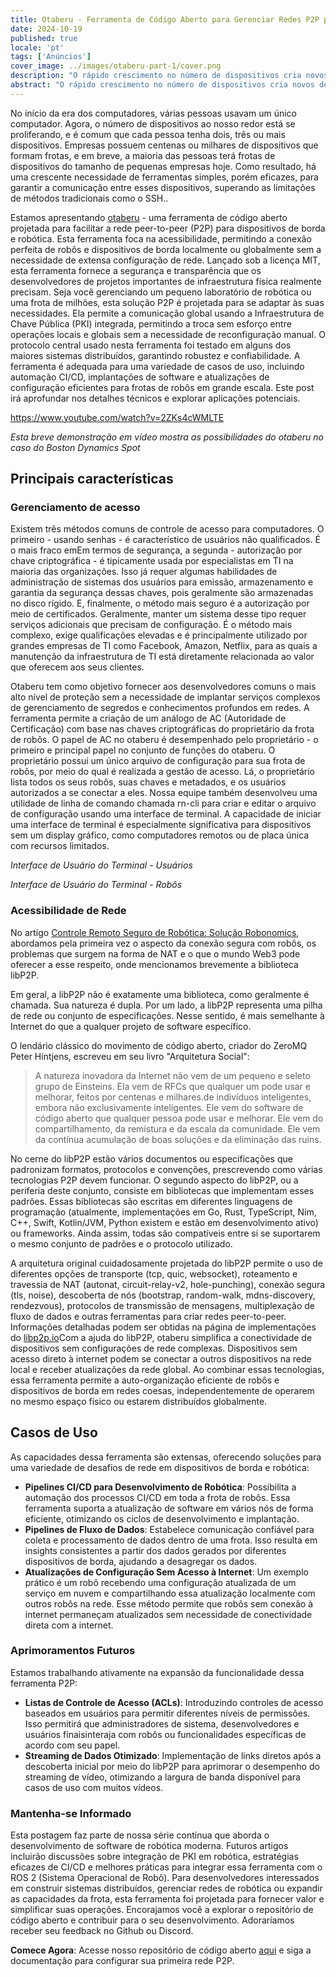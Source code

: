 ```yaml
---
title: Otaberu - Ferramenta de Código Aberto para Gerenciar Redes P2P para Dispositivos de Borda e Robótica
date: 2024-10-19
published: true
locale: 'pt'
tags: ['Anúncios']
cover_image: ../images/otaberu-part-1/cover.png
description: "O rápido crescimento no número de dispositivos cria novos desafios para disponibilidade e segurança. Uma solução mais eficiente é necessária para a comunicação segura entre dispositivos que aborda as limitações do PKI baseado em SSH. O robô-agente Otaberu oferece essa solução, possibilitando um PKI personalizado para robôs usando padrões e protocolos modernos libP2P para resolver esses problemas."
abstract: "O rápido crescimento no número de dispositivos cria novos desafios para disponibilidade e segurança. Uma solução mais eficiente é necessária para a comunicação segura entre dispositivos que aborda as limitações do PKI baseado em SSH. O robô-agente Otaberu oferece essa solução, possibilitando um PKI personalizado para robôs usando padrões e protocolos modernos libP2P para resolver esses problemas."
---
```


No início da era dos computadores, várias pessoas usavam um único computador. Agora, o número de dispositivos ao nosso redor está se proliferando, e é comum que cada pessoa tenha dois, três ou mais dispositivos. Empresas possuem centenas ou milhares de dispositivos que formam frotas, e em breve, a maioria das pessoas terá frotas de dispositivos do tamanho de pequenas empresas hoje. Como resultado, há uma crescente necessidade de ferramentas simples, porém eficazes, para garantir a comunicação entre esses dispositivos, superando as limitações de métodos tradicionais como o SSH..

Estamos apresentando [otaberu](https://github.com/airalab/otaberu) - uma ferramenta de código aberto projetada para facilitar a rede peer-to-peer (P2P) para dispositivos de borda e robótica. Esta ferramenta foca na acessibilidade, permitindo a conexão perfeita de robôs e dispositivos de borda localmente ou globalmente sem a necessidade de extensa configuração de rede. Lançado sob a licença MIT, esta ferramenta fornece a segurança e transparência que os desenvolvedores de projetos importantes de infraestrutura física realmente precisam. Seja você gerenciando um pequeno laboratório de robótica ou uma frota de milhões, esta solução P2P é projetada para se adaptar às suas necessidades. Ela permite a comunicação global usando a Infraestrutura de Chave Pública (PKI) integrada, permitindo a troca sem esforço entre operações locais e globais sem a necessidade de reconfiguração manual. O protocolo central usado nesta ferramenta foi testado em alguns dos maiores sistemas distribuídos, garantindo robustez e confiabilidade. A ferramenta é adequada para uma variedade de casos de uso, incluindo automação CI/CD, implantações de software e atualizações de configuração eficientes para frotas de robôs em grande escala. Este post irá aprofundar nos detalhes técnicos e explorar aplicações potenciais.

https://www.youtube.com/watch?v=2ZKs4cWMLTE

*Esta breve demonstração em vídeo mostra as possibilidades do otaberu no caso do Boston Dynamics Spot*

## Principais características

### Gerenciamento de acesso

Existem três métodos comuns de controle de acesso para computadores. O primeiro - usando senhas - é característico de usuários não qualificados. É o mais fraco emEm termos de segurança, a segunda - autorização por chave criptográfica - é tipicamente usada por especialistas em TI na maioria das organizações. Isso já requer algumas habilidades de administração de sistemas dos usuários para emissão, armazenamento e garantia da segurança dessas chaves, pois geralmente são armazenadas no disco rígido. E, finalmente, o método mais seguro é a autorização por meio de certificados. Geralmente, manter um sistema desse tipo requer serviços adicionais que precisam de configuração. É o método mais complexo, exige qualificações elevadas e é principalmente utilizado por grandes empresas de TI como Facebook, Amazon, Netflix, para as quais a manutenção da infraestrutura de TI está diretamente relacionada ao valor que oferecem aos seus clientes.

Otaberu tem como objetivo fornecer aos desenvolvedores comuns o mais alto nível de proteção sem a necessidade de implantar serviços complexos de gerenciamento de segredos e conhecimentos profundos em redes. A ferramenta permite a criação de um análogo de AC (Autoridade de Certificação) com base nas chaves criptográficas do proprietário da frota de robôs. O papel de AC no otaberu é desempenhado pelo proprietário - o primeiro e principal papel no conjunto de funções do otaberu. O proprietário possui um único arquivo de configuração para sua frota de robôs, por meio do qual é realizada a gestão de acesso. Lá, o proprietário lista todos os seus robôs, suas chaves e metadados, e os usuários autorizados a se conectar a eles. Nossa equipe também desenvolveu uma utilidade de linha de comando chamada rn-cli para criar e editar o arquivo de configuração usando uma interface de terminal. A capacidade de iniciar uma interface de terminal é especialmente significativa para dispositivos sem um display gráfico, como computadores remotos ou de placa única com recursos limitados.

<rb-image zoom src="./images/otaberu-part-1/otaberu-tui-1.png" alt="Interface de Usuários Otaberu TUI" />  

*Interface de Usuário do Terminal - Usuários*

<rb-image zoom src="./images/otaberu-part-1/otaberu-tui-2.png" alt="Interface de Robôs Otaberu TUI" />  

*Interface de Usuário do Terminal - Robôs*

### **Acessibilidade de Rede**

No artigo [Controle Remoto Seguro de Robótica: Solução Robonomics](https://robonomics.network/blog/secure-robotics-remote-control-via-web3/), abordamos pela primeira vez o aspecto da conexão segura com robôs, os problemas que surgem na forma de NAT e o que o mundo Web3 pode oferecer a esse respeito, onde mencionamos brevemente a biblioteca libP2P.

Em geral, a libP2P não é exatamente uma biblioteca, como geralmente é chamada. Sua natureza é dupla. Por um lado, a libP2P representa uma pilha de rede ou conjunto de especificações. Nesse sentido, é mais semelhante à Internet do que a qualquer projeto de software específico.

O lendário clássico do movimento de código aberto, criador do ZeroMQ Peter Hintjens, escreveu em seu livro "Arquitetura Social":

> A natureza inovadora da Internet não vem de um pequeno e seleto grupo de Einsteins. Ela vem de RFCs que qualquer um pode usar e melhorar, feitos por centenas e milhares.de indivíduos inteligentes, embora não exclusivamente inteligentes. Ele vem do software de código aberto que qualquer pessoa pode usar e melhorar. Ele vem do compartilhamento, da remistura e da escala da comunidade. Ele vem da contínua acumulação de boas soluções e da eliminação das ruins.

No cerne do libP2P estão vários documentos ou especificações que padronizam formatos, protocolos e convenções, prescrevendo como várias tecnologias P2P devem funcionar. O segundo aspecto do libP2P, ou a periferia deste conjunto, consiste em bibliotecas que implementam esses padrões. Essas bibliotecas são escritas em diferentes linguagens de programação (atualmente, implementações em Go, Rust, TypeScript, Nim, C++, Swift, Kotlin/JVM, Python existem e estão em desenvolvimento ativo) ou frameworks. Ainda assim, todas são compatíveis entre si se suportarem o mesmo conjunto de padrões e o protocolo utilizado.

A arquitetura original cuidadosamente projetada do libP2P permite o uso de diferentes opções de transporte (tcp, quic, websocket), roteamento e travessia de NAT (autonat, circuit-relay-v2, hole-punching), conexão segura (tls, noise), descoberta de nós (bootstrap, random-walk, mdns-discovery, rendezvous), protocolos de transmissão de mensagens, multiplexação de fluxo de dados e outras ferramentas para criar redes peer-to-peer. Informações detalhadas podem ser obtidas na página de implementações do [libp2p.io](https://libP2P.io/implementations/)Com a ajuda do libP2P, otaberu simplifica a conectividade de dispositivos sem configurações de rede complexas. Dispositivos sem acesso direto à internet podem se conectar a outros dispositivos na rede local e receber atualizações da rede global. Ao combinar essas tecnologias, essa ferramenta permite a auto-organização eficiente de robôs e dispositivos de borda em redes coesas, independentemente de operarem no mesmo espaço físico ou estarem distribuídos globalmente.

## Casos de Uso

As capacidades dessa ferramenta são extensas, oferecendo soluções para uma variedade de desafios de rede em dispositivos de borda e robótica:

- **Pipelines CI/CD para Desenvolvimento de Robótica**: Possibilita a automação dos processos CI/CD em toda a frota de robôs. Essa ferramenta suporta a atualização de software em vários nós de forma eficiente, otimizando os ciclos de desenvolvimento e implantação.
- **Pipelines de Fluxo de Dados**: Estabelece comunicação confiável para coleta e processamento de dados dentro de uma frota. Isso resulta em insights consistentes a partir dos dados gerados por diferentes dispositivos de borda, ajudando a desagregar os dados.
- **Atualizações de Configuração Sem Acesso à Internet**: Um exemplo prático é um robô recebendo uma configuração atualizada de um serviço em nuvem e compartilhando essa atualização localmente com outros robôs na rede. Esse método permite que robôs sem conexão à internet permaneçam atualizados sem necessidade de conectividade direta com a internet.

### Aprimoramentos Futuros

Estamos trabalhando ativamente na expansão da funcionalidade dessa ferramenta P2P:

- **Listas de Controle de Acesso (ACLs)**: Introduzindo controles de acesso baseados em usuários para permitir diferentes níveis de permissões. Isso permitirá que administradores de sistema, desenvolvedores e usuários finaisinteraja com robôs ou funcionalidades específicas de acordo com seu papel.
- **Streaming de Dados Otimizado**: Implementação de links diretos após a descoberta inicial por meio do libP2P para aprimorar o desempenho do streaming de vídeo, otimizando a largura de banda disponível para casos de uso com muitos vídeos.

### Mantenha-se Informado

Esta postagem faz parte de nossa série contínua que aborda o desenvolvimento de software de robótica moderna. Futuros artigos incluirão discussões sobre integração de PKI em robótica, estratégias eficazes de CI/CD e melhores práticas para integrar essa ferramenta com o ROS 2 (Sistema Operacional de Robô). Para desenvolvedores interessados em construir sistemas distribuídos, gerenciar redes de robótica ou expandir as capacidades da frota, esta ferramenta foi projetada para fornecer valor e simplificar suas operações. Encorajamos você a explorar o repositório de código aberto e contribuir para o seu desenvolvimento. Adoraríamos receber seu feedback no Github ou Discord.

**Comece Agora**: Acesse nosso repositório de código aberto [aqui](https://github.com/airalab/otaberu) e siga a documentação para configurar sua primeira rede P2P.